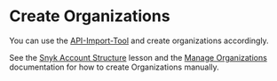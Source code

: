 # Create Organizations

You can use the [API-Import-Tool](https://docs.snyk.io/snyk-api/other-tools/tool-snyk-api-import/creating-orgs-in-snyk) and create organizations accordingly.

See the [Snyk Account Structure](https://learn.snyk.io/lesson/groups-and-organizations/) lesson and the [Manage Organizations](../../../../snyk-admin/manage-groups-and-organizations/manage-organizations.md) documentation for how to create Organizations manually.
